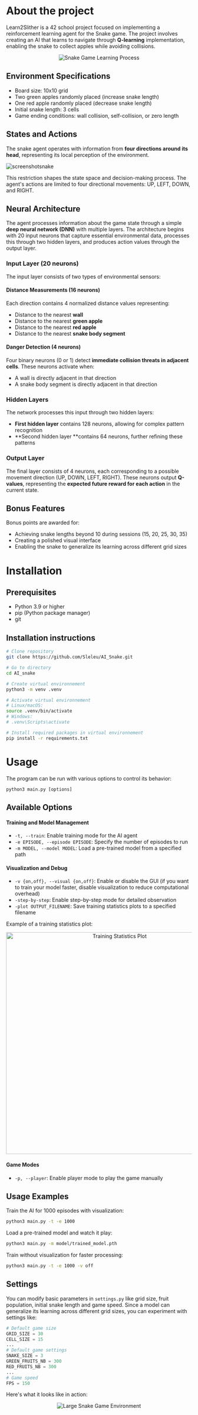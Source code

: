 # About the project

Learn2Slither is a 42 school project focused on implementing a reinforcement learning agent for the Snake game.
The project involves creating an AI that learns to navigate through **Q-learning** implementation, enabling the snake to collect apples while avoiding collisions.

<p align="center">
  <img src="https://github.com/user-attachments/assets/ebab6150-fe64-4f54-a344-6780dcea2856" alt="Snake Game Learning Process">
</p>

## Environment Specifications

- Board size: 10x10 grid
- Two green apples randomly placed (increase snake length)
- One red apple randomly placed (decrease snake length)
- Initial snake length: 3 cells
- Game ending conditions: wall collision, self-collision, or zero length

## States and Actions
The snake agent operates with information from **four directions around its head**, representing its local perception of the environment.

![screenshotsnake](https://github.com/user-attachments/assets/0e744551-0f7d-437e-a55e-44d7c04e107d)


This restriction shapes the state space and decision-making process. The agent's actions are limited to four directional movements: UP, LEFT, DOWN, and RIGHT.

## Neural Architecture

The agent processes information about the game state through a simple **deep neural network (DNN)** with multiple layers. The architecture begins with 20 input neurons that capture essential environmental data, processes this through two hidden layers, and produces action values through the output layer.

### Input Layer (20 neurons)
The input layer consists of two types of environmental sensors:

#### Distance Measurements (16 neurons)
Each direction contains 4 normalized distance values representing:

- Distance to the nearest **wall**
- Distance to the nearest **green apple**
- Distance to the nearest **red apple**
- Distance to the nearest **snake body segment**

#### Danger Detection (4 neurons)
Four binary neurons (0 or 1) detect **immediate collision threats in adjacent cells**. These neurons activate when:

- A wall is directly adjacent in that direction
- A snake body segment is directly adjacent in that direction

### Hidden Layers

The network processes this input through two hidden layers:

- **First hidden layer** contains 128 neurons, allowing for complex pattern recognition
- **Second hidden layer **contains 64 neurons, further refining these patterns

### Output Layer

The final layer consists of 4 neurons, each corresponding to a possible movement direction (UP, DOWN, LEFT, RIGHT). These neurons output **Q-values**, representing the **expected future reward for each action** in the current state.

## Bonus Features
Bonus points are awarded for:

- Achieving snake lengths beyond 10 during sessions (15, 20, 25, 30, 35)
- Creating a polished visual interface
- Enabling the snake to generalize its learning across different grid sizes


# Installation

## Prerequisites
- Python 3.9 or higher
- pip (Python package manager)
- git

## Installation instructions

```bash
# Clone repository
git clone https://github.com/Sleleu/AI_Snake.git

# Go to directory
cd AI_snake

# Create virtual environnement
python3 -m venv .venv

# Activate virtual environnement
# Linux/macOS:
source .venv/bin/activate
# Windows:
# .venv\Scripts\activate

# Install required packages in virtual environnement
pip install -r requirements.txt
```

# Usage

The program can be run with various options to control its behavior:

`python3 main.py [options]`

## Available Options

#### Training and Model Management
- `-t, --train`: Enable training mode for the AI agent
- `-e EPISODE, --episode EPISODE`: Specify the number of episodes to run
- `-m MODEL, --model MODEL`: Load a pre-trained model from a specified path

#### Visualization and Debug
- `-v {on,off}, --visual {on,off}`: Enable or disable the GUI (if you want to train your model faster, disable visualization to reduce computational overhead)
- `-step-by-step`: Enable step-by-step mode for detailed observation
- `-plot OUTPUT_FILENAME`: Save training statistics plots to a specified filename

Example of a training statistics plot:

<p align="center">
  <img src="https://github.com/user-attachments/assets/b1c45ba2-bc71-4a03-bee6-717c135ee9fd" alt="Training Statistics Plot" width="600">
</p>

#### Game Modes

- `-p, --player`: Enable player mode to play the game manually

## Usage Examples
Train the AI for 1000 episodes with visualization:
```bash
python3 main.py -t -e 1000
```

Load a pre-trained model and watch it play:
```bash
python3 main.py -m model/trained_model.pth
```

Train without visualization for faster processing:
```bash
python3 main.py -t -e 1000 -v off
```

## Settings

You can modify basic parameters in `settings.py` like grid size, fruit population, initial snake length and game speed. Since a model can generalize its learning across different grid sizes, you can experiment with settings like:

```python
# Default game size
GRID_SIZE = 30
CELL_SIZE = 15
...
# Default game settings
SNAKE_SIZE = 3
GREEN_FRUITS_NB = 300
RED_FRUITS_NB = 300
...
# Game speed
FPS = 150
```
Here's what it looks like in action:
<p align="center">
  <img src="https://github.com/user-attachments/assets/548346d3-9ac9-4d2c-a130-b12b671396e6" alt="Large Snake Game Environment">
</p>
